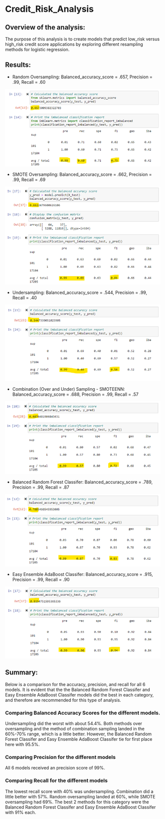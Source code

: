 # Credit_Risk_Analysis

## Overview of the analysis: 
The purpose of this analysis is to create models that predict low_risk versus high_risk credit score applications by exploring different resampling methods for logistic regression.

## Results: 

 - Random Oversampling: Balanced_accuracy_score = .657, Precision = .99, Recall = .60

![](images/Roversampling.png)

 - SMOTE Oversampling: Balanced_accuracy_score = .662, Precision = .99, Recall = .69 

![](images/SMOTEoversampling.png)

 - Undersampling: Balanced_accuracy_score = .544, Precision = .99, Recall = .40

![](images/Undersampling.png)

 - Combination (Over and Under) Sampling - SMOTEENN: Balanced_accuracy_score = .688, Precision = .99, Recall = .57

![](images/SMOTEENN.png)

 - Balanced Random Forest Classifer: Balanced_accuracy_score = .789, Precision = .99, Recall = .87

![](images/brfc.png)

 - Easy Ensemble AdaBoost Classifer: Balanced_accuracy_score = .915, Precision = .99, Recall = .90

![](images/ensemble.png)

## Summary: 
Below is a comparison for the accuracy, precision, and recall for all 6 models. It is evident that the the Balanced Random Forest Classifer and Easy Ensemble AdaBoost Classifer models did the best in each category, and therefore are recommended for this type of analysis.

### Comparing Balanced Accuracy Scores for the different models. 
Undersampling did the worst with about 54.4%. Both methods over oversampling and the method of combination sampling landed in the 60%-70% range, which is a little better. However, the Balanced Random Forest Classifer and Easy Ensemble AdaBoost Classifer tie for first place here with 95.5%.

### Comparing Precision for the different models
All 6 models received an precision score of 99%. 

### Comparing Recall for the different models
The lowest recall score with 40% was undersampling. Combination did a little better with 57%. Random oversampling landed at 60%, while SMOTE oversampling had 69%. The best 2 methods for this category were the Balanced Random Forest Classifer and Easy Ensemble AdaBoost Classifer with 91% each.

